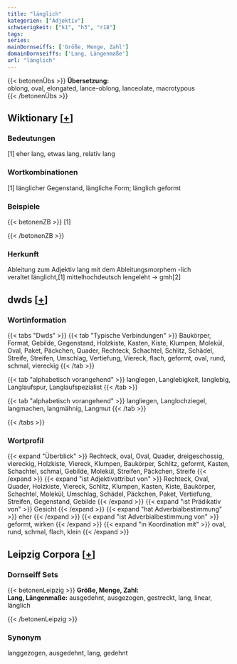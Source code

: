 ```yaml
---
title: "länglich"
kategorien: ["Adjektiv"]
schwierigkeit: ["k1", "h3", "r18"]
tags:
series:
mainDornseiffs: ['Größe, Menge, Zahl']
domainDornseiffs: ['Lang, Längenmaße']
url: "länglich"
---
```


{{< betonenÜbs >}}
**Übersetzung:**  
oblong, oval, elongated, lance-oblong, lanceolate, macrotypous  
{{< /betonenÜbs >}}

## Wiktionary [[+](https://de.wiktionary.org/wiki/länglich)]

### Bedeutungen
[1] eher lang, etwas lang, relativ lang  

### Wortkombinationen
[1] länglicher Gegenstand, längliche Form; länglich geformt  

### Beispiele
{{< betonenZB >}}
[1]  

{{< /betonenZB >}}
### Herkunft
Ableitung zum Adjektiv lang mit dem Ableitungsmorphem -lich  
veraltet länglicht,[1] mittelhochdeutsch lengeleht → gmh[2]  



## dwds [[+](https://www.dwds.de/wb/länglich)]

### Wortinformation
{{< tabs "Dwds" >}}
{{< tab "Typische Verbindungen" >}}
Baukörper, Format, Gebilde, Gegenstand, Holzkiste, Kasten, Kiste, Klumpen, Molekül, Oval, Paket, Päckchen, Quader, Rechteck, Schachtel, Schlitz, Schädel, Streife, Streifen, Umschlag, Vertiefung, Viereck, flach, geformt, oval, rund, schmal, viereckig
{{< /tab >}}

{{< tab "alphabetisch vorangehend" >}}
langlegen, Langlebigkeit, langlebig, Langlaufspur, Langlaufspezialist
{{< /tab >}}

{{< tab "alphabetisch vorangehend" >}}
langliegen, Langlochziegel, langmachen, langmähnig, Langmut
{{< /tab >}}

{{< /tabs >}}

### Wortprofil
{{< expand "Überblick" >}} Rechteck, oval, Oval, Quader, dreigeschossig, viereckig, Holzkiste, Viereck, Klumpen, Baukörper, Schlitz, geformt, Kasten, Schachtel, schmal, Gebilde, Molekül, Streifen, Päckchen, Streife {{< /expand >}}
{{< expand "ist Adjektivattribut von" >}} Rechteck, Oval, Quader, Holzkiste, Viereck, Schlitz, Klumpen, Kasten, Kiste, Baukörper, Schachtel, Molekül, Umschlag, Schädel, Päckchen, Paket, Vertiefung, Streifen, Gegenstand, Gebilde {{< /expand >}}
{{< expand "ist Prädikativ von" >}} Gesicht {{< /expand >}}
{{< expand "hat Adverbialbestimmung" >}} eher {{< /expand >}}
{{< expand "ist Adverbialbestimmung von" >}} geformt, wirken {{< /expand >}}
{{< expand "in Koordination mit" >}} oval, rund, schmal, flach, klein {{< /expand >}}

## Leipzig Corpora [[+](https://corpora.uni-leipzig.de/en/res?word=länglich&corpusId=deu_newscrawl-public_2018)]

### Dornseiff Sets
{{< betonenLeipzig >}}
**Größe, Menge, Zahl:**  
**Lang, Längenmaße:** ausgedehnt, ausgezogen, gestreckt, lang, linear, länglich  

{{< /betonenLeipzig >}}

### Synonym
langgezogen, ausgedehnt, lang, gedehnt


